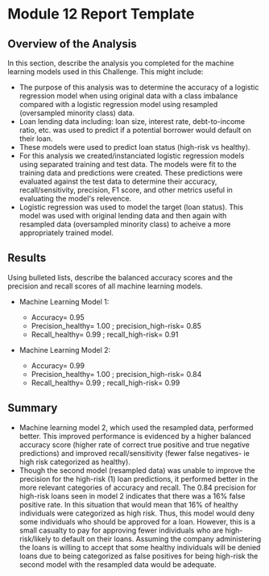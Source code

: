 # Module 12 Report Template

## Overview of the Analysis

In this section, describe the analysis you completed for the machine learning models used in this Challenge. This might include:

* The purpose of this analysis was to determine the accuracy of a logistic regression model when using original data with a class imbalance compared with a logistic regression model using resampled (oversampled minority class) data.
* Loan lending data including: loan size, interest rate, debt-to-income ratio, etc. was used to predict if a potential borrower would default on their loan.
* These models were used to predict loan status (high-risk vs healthy).
* For this analysis we created/instanciated logistic regression models using separated training and test data. The models were fit to the training data and predictions were created. These predictions were evaluated against the test data to determine their accuracy, recall/sensitivity, precision, F1 score, and other metrics useful in evaluating the model's relevence.
* Logistic regression was used to model the target (loan status). This model was used with original lending data and then again with resampled data (oversampled minority class) to acheive a more appropriately trained model. 

## Results

Using bulleted lists, describe the balanced accuracy scores and the precision and recall scores of all machine learning models.

* Machine Learning Model 1:
  * Accuracy= 0.95
  * Precision_healthy= 1.00 ; precision_high-risk= 0.85
  * Recall_healthy= 0.99 ; recall_high-risk= 0.91


* Machine Learning Model 2:
  * Accuracy= 0.99
  * Precision_healthy= 1.00 ; precision_high-risk= 0.84
  * Recall_healthy= 0.99 ; recall_high-risk= 0.99

## Summary


* Machine learning model 2, which used the resampled data, performed better. This improved performance is evidenced by a higher balanced accuracy score (higher rate of correct true positive and true negative predictions) and improved recall/sensitivity (fewer false negatives- ie high risk categorized as healthy). 
* Though the second model (resampled data) was unable to improve the precision for the high-risk (1) loan predictions, it performed better in the more relevant categories of accuracy and recall. The 0.84 precision for high-risk loans seen in model 2 indicates that there was a 16% false positive rate. In this situation that would mean that 16% of healthy individuals were categorized as high risk. Thus, this model would deny some individuals who should be approved for a loan. However, this is a small casualty to pay for approving fewer individuals who are high-risk/likely to default on their loans. Assuming the company administering the loans is willing to accept that some healthy individuals will be denied loans due to being categorized as false positives for being high-risk the second model with the resampled data would be adequate.

